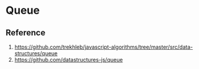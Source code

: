 # Queue

## Reference

1. https://github.com/trekhleb/javascript-algorithms/tree/master/src/data-structures/queue
2. https://github.com/datastructures-js/queue
